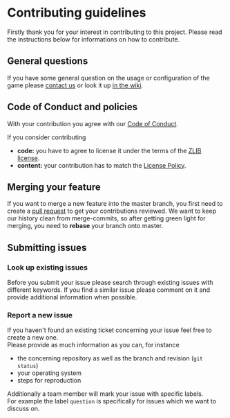 # Contributing guidelines

Firstly thank you for your interest in contributing to this project.
Please read the instructions below for informations on how to contribute.

## General questions
If you have some general question on the usage or configuration of the game please [contact us](https://github.com/inexor-game/code/wiki/Contact) or look it up [in the wiki](https://github.com/inexor-game/code/wiki).

## Code of Conduct and policies
With your contribution you agree with our [Code of Conduct](https://github.com/inexor-game/code/wiki/Code-of-Conduct). 

If you consider contributing
 * **code:** you have to agree to license it under the terms of the [ZLIB license](https://github.com/inexor-game/code/blob/master/license.md).
 * **content:** your contribution has to match the [License Policy](https://github.com/inexor-game/code/wiki/License-Policy).  

## Merging your feature

If you want to merge a new feature into the master branch, you first need to create a [pull request](https://github.com/inexor-game/code/pulls) to get your contributions reviewed.
We want to keep our history clean from merge-commits, so after getting green light for merging, you need to **rebase** your branch onto master.
 
## Submitting issues

### Look up existing issues
Before you submit your issue please search through existing issues with different keywords.
If you find a similar issue please comment on it and provide additional information when possible.

### Report a new issue
If you haven't found an existing ticket concerning your issue feel free to create a new one.  
Please provide as much information as you can, for instance 

 * the concerning repository as well as the branch and revision (`git status`)
 * your operating system
 * steps for reproduction
 
Additionally a team member will mark your issue with specific labels.  
For example the label `question` is specifically for issues which we want to discuss on. 
